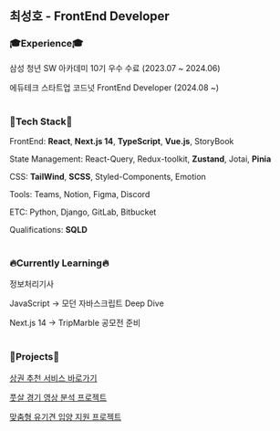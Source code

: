 <!-- <h2>최선을 다하는 FrontEnd 개발자 최성호 입니다.</h2> -->
<h2>최성호 - FrontEnd Developer</h2>


### 🎓Experience🎓

삼성 청년 SW 아카데미 10기 우수 수료 (2023.07 ~ 2024.06)

에듀테크 스타트업 코드넛 FrontEnd Developer (2024.08 ~)
<br/>
<br/>

### 🚀Tech Stack🚀

FrontEnd: **React**, **Next.js 14**, **TypeScript**, **Vue.js**, StoryBook

State Management: React-Query, Redux-toolkit, **Zustand**, Jotai, **Pinia**

CSS: **TailWind**, **SCSS**, Styled-Components, Emotion

Tools: Teams, Notion, Figma, Discord

ETC: Python, Django, GitLab, Bitbucket

Qualifications: **SQLD**
<br/>
<br/>

### 🔥Currently Learning🔥

정보처리기사

JavaScript -> 모던 자바스크립트 Deep Dive 

Next.js 14 -> TripMarble 공모전 준비
<br/>
<br/>

### 🌱Projects🌱

[상권 추천 서비스 바로가기](https://www.nowdoboss.com/)

[풋살 경기 영상 분석 프로젝트](https://github.com/seonghoho/Mancity)

[맞춤형 유기견 입양 지원 프로젝트](https://github.com/seonghoho/Pawsitive)


<!--

THREE.js [seongho-world.vercel.app](https://seongho-world.vercel.app/)

### 🏅Awards🏅

삼성 청년 SW 아카데미 자율 프로젝트 경진대회 우수상 2등 (2024.06)

삼성 청년 SW 아카데미 특화 프로젝트 경진대회 우수상 3등 (2024.04)

삼성 청년 SW 아카데미 공통 프로젝트 경진대회 우수상 2등 (2024.02) 

-->

<!--
|기간|프로젝트|사용 기술|url|
|:---:|:---:|:---:|:---:|
|24.04.08~24.05.20|NowDoBoss|React, TypeScript, Zustand, React-Query, StompJs, SockJs, Styled-Components, FCM, Vite|[상권 추천 서비스 바로가기](https://www.nowdoboss.com/)|
|24.02.19~24.04.05|Mancity|React, TypeScript, Zustand, React-Query, TailWind, Storybook, Vite|https://github.com/seonghoho/Mancity|
|24.01.03~24.02.16|Pawsitive|React, TypeScript, Jotai, React-Query, Styled-Components, Vite|https://github.com/seonghoho/Pawsitive|
-->

<!-- 
<div>
<h3>📌ETC..📌</h3>
  <img src="https://img.shields.io/badge/javascript-F7DF1E?style=for-the-badge&logo=javascript&logoColor=black">
  <img src="https://img.shields.io/badge/vue.js-4FC08D?style=for-the-badge&logo=vue.js&logoColor=white"> 
 <img src="https://img.shields.io/badge/python-3776AB?style=for-the-badge&logo=python&logoColor=white"> 
  <img src="https://img.shields.io/badge/django-092E20?style=for-the-badge&logo=django&logoColor=white">
  <img src="https://img.shields.io/badge/git-F05032?style=for-the-badge&logo=git&logoColor=white">
  <img src="https://img.shields.io/badge/github-181717?style=for-the-badge&logo=github&logoColor=white">
 <img src="https://img.shields.io/badge/Jira-0052CC?style=for-the-badge&logo=Jira&logoColor=white">
 <img src="https://img.shields.io/badge/Figma-F24E1E?style=for-the-badge&logo=figma&logoColor=white">
</div>

**seonghoho/seonghoho** is a ✨ _special_ ✨ repository because its `README.md` (this file) appears on your GitHub profile.

Here are some ideas to get you started:

- 🔭 I’m currently working on ...
- 🌱 I’m currently learning ...
- 👯 I’m looking to collaborate on ...
- 🤔 I’m looking for help with ...
- 💬 Ask me about ...
- 📫 How to reach me: ...
- 😄 Pronouns: ...
- ⚡ Fun fact: ...
-->

